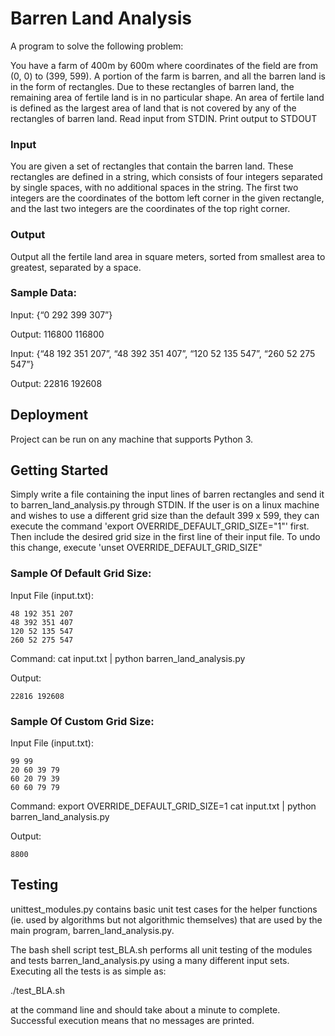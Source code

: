 # Barren Land Analysis

A program to solve the following problem:

You have a farm of 400m by 600m where coordinates of the field are from (0, 0) to (399, 599). A portion of the farm is barren, and all the barren land is in the form of rectangles. Due to these rectangles of barren land, the remaining area of fertile land is in no particular shape. An area of fertile land is defined as the largest area of land that is not covered by any of the rectangles of barren land. 
Read input from STDIN. Print output to STDOUT 


### Input 
You are given a set of rectangles that contain the barren land. These rectangles are defined in a string, which consists of four integers separated by single spaces, with no additional spaces in the string. The first two integers are the coordinates of the bottom left corner in the given rectangle, and the last two integers are the coordinates of the top right corner. 

### Output 
Output all the fertile land area in square meters, sorted from smallest area to greatest, separated by a space. 

### Sample Data:
Input: {“0 292 399 307”}

Output: 116800  116800


Input: {“48 192 351 207”, “48 392 351 407”, “120 52 135 547”, “260 52 275 547”} 

Output: 22816 192608
 	

## Deployment

Project can be run on any machine that supports Python 3. 

## Getting Started

Simply write a file containing the input lines of barren rectangles and send it to barren_land_analysis.py through STDIN. If the user is on a linux machine and wishes to use a different grid size than the default 399 x 599, they can execute the command 'export OVERRIDE_DEFAULT_GRID_SIZE="1"' first. Then include the desired grid size in the first line of their input file. To undo this change, execute 'unset OVERRIDE_DEFAULT_GRID_SIZE"

### Sample Of Default Grid Size:

Input File (input.txt):
```
48 192 351 207
48 392 351 407
120 52 135 547
260 52 275 547
```

Command:
cat input.txt | python barren_land_analysis.py

Output:
```
22816 192608
```


### Sample Of Custom Grid Size:

Input File (input.txt):
```
99 99
20 60 39 79
60 20 79 39
60 60 79 79
```

Command:
export OVERRIDE_DEFAULT_GRID_SIZE=1
cat input.txt | python barren_land_analysis.py

Output:
```
8800
```


## Testing

unittest_modules.py contains basic unit test cases for the helper functions (ie. used by algorithms but not algorithmic themselves) that are used by the main program, barren_land_analysis.py.

The bash shell script test_BLA.sh performs all unit testing of the modules and tests barren_land_analysis.py using a many different input sets. Executing all the tests is as simple as:

./test_BLA.sh

at the command line and should take about a minute to complete. Successful execution means that no messages are printed.

